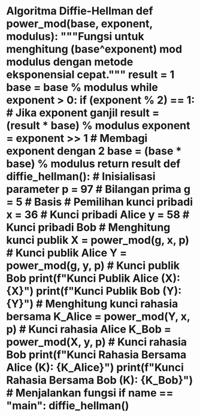 # Algoritma Diffie-Hellman def power_mod(base, exponent, modulus): """Fungsi untuk menghitung (base^exponent) mod modulus dengan metode eksponensial cepat.""" result = 1 base = base % modulus while exponent > 0: if (exponent % 2) == 1:  # Jika exponent ganjil result = (result * base) % modulus exponent = exponent >> 1  # Membagi exponent dengan 2 base = (base * base) % modulus return result def diffie_hellman(): # Inisialisasi parameter p = 97  # Bilangan prima g = 5   # Basis # Pemilihan kunci pribadi x = 36  # Kunci pribadi Alice y = 58  # Kunci pribadi Bob # Menghitung kunci publik X = power_mod(g, x, p)  # Kunci publik Alice Y = power_mod(g, y, p)  # Kunci publik Bob print(f"Kunci Publik Alice (X): {X}") print(f"Kunci Publik Bob (Y): {Y}") # Menghitung kunci rahasia bersama K_Alice = power_mod(Y, x, p)  # Kunci rahasia Alice K_Bob = power_mod(X, y, p)     # Kunci rahasia Bob print(f"Kunci Rahasia Bersama Alice (K): {K_Alice}") print(f"Kunci Rahasia Bersama Bob (K): {K_Bob}") # Menjalankan fungsi if __name__ == "__main__": diffie_hellman()
